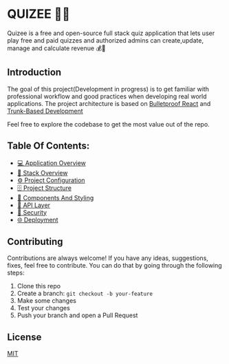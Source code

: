 # QUIZEE 🚀🚀

Quizee is a free and open-source full stack quiz application that lets user play free and paid quizzes and authorized admins can create,update, manage and calculate revenue 💰💸

## Introduction

The goal of this project(Development in progress) is to get familiar with professional workflow and good practices when developing real world applications. The project architecture is based on [Bulletproof React](https://github.com/alan2207/bulletproof-react) and [Trunk-Based Development](https://trunkbaseddevelopment.com/#scaled-trunk-based-development)


Feel free to explore the codebase to get the most value out of the repo.

## Table Of Contents:

- [💻 Application Overview](docs/application-overview.md)
- [🔨 Stack Overview](docs/stack-overview.md)
- [⚙️ Project Configuration](docs/project-configuration.md)
- [🗄️ Project Structure](docs/project-structure.md)
- [🧱 Components And Styling](docs/components-and-styling.md)
- [📡 API Layer](docs/api-layer.md)
- [🔐 Security](docs/security.md)
- [🌐 Deployment](docs/deployment.md)

## Contributing

Contributions are always welcome! If you have any ideas, suggestions, fixes, feel free to contribute. You can do that by going through the following steps:

1. Clone this repo
2. Create a branch: `git checkout -b your-feature`
3. Make some changes
4. Test your changes
5. Push your branch and open a Pull Request

## License

[MIT](https://choosealicense.com/licenses/mit/)
